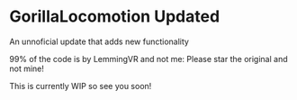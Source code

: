 # GorillaLocomotion Updated
An unnoficial update that adds new functionality

99% of the code is by LemmingVR and not me: Please star the original and not mine! 

This is currently WIP so see you soon!
